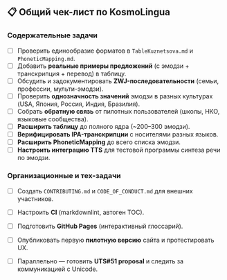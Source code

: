 ## 📋 Общий чек-лист по KosmoLingua

### Содержательные задачи
- [ ] Проверить единообразие форматов в `TableKuznetsova.md` и `PhoneticMapping.md`.
- [ ] Добавить **реальные примеры предложений** (с эмодзи + транскрипция + перевод) в таблицу.
- [ ] Обсудить и задокументировать **ZWJ-последовательности** (семьи, профессии, мульти-эмодзи).
- [ ] Проверить **однозначность значений** эмодзи в разных культурах (USA, Япония, Россия, Индия, Бразилия).
- [ ] Собрать **обратную связь** от пилотных пользователей (школы, НКО, языковые сообщества).
- [ ] **Расширить таблицу** до полного ядра (~200–300 эмодзи).
- [ ] **Верифицировать IPA-транскрипции** с носителями разных языков.
- [ ] **Расширить PhoneticMapping** до всего списка эмодзи.
- [ ] **Настроить интеграцию TTS** для тестовой программы синтеза речи по эмодзи.

### Организационные и тех-задачи
- [ ] Создать `CONTRIBUTING.md` и `CODE_OF_CONDUCT.md` для внешних участников.
- [ ] Настроить **CI** (markdownlint, автоген TOC).
- [ ] Подготовить **GitHub Pages** (интерактивный глоссарий).
- [ ] Опубликовать первую **пилотную версию** сайта и протестировать UX.
- [ ] Параллельно — готовить **UTS#51 proposal** и следить за коммуникацией с Unicode.

